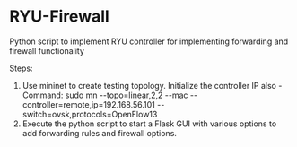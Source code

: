 # RYU-Firewall
Python script to implement RYU controller for implementing forwarding and firewall functionality

Steps:
1. Use mininet to create testing topology. Initialize the controller IP also - Command: sudo mn --topo=linear,2,2 --mac --controller=remote,ip=192.168.56.101 --switch=ovsk,protocols=OpenFlow13
2. Execute the python script to start a Flask GUI with various options to add forwarding rules and firewall options.
